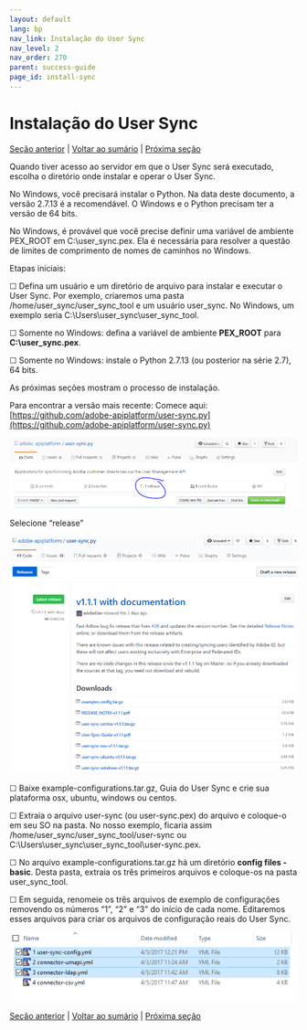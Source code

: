 ```yaml
---
layout: default
lang: bp
nav_link: Instalação do User Sync
nav_level: 2
nav_order: 270
parent: success-guide
page_id: install-sync
---
```


# Instalação do User Sync

[Seção anterior](identify_server.md) \| [Voltar ao sumário](index.md) \| [Próxima seção](setup_config_files.md)

Quando tiver acesso ao servidor em que o User Sync será executado, escolha o diretório onde instalar e operar o User Sync.

No Windows, você precisará instalar o Python.  Na data deste documento, a versão 2.7.13 é a recomendável.  O Windows e o Python precisam ter a versão de 64 bits.

No Windows, é provável que você precise definir uma variável de ambiente PEX_ROOT em C:\user_sync\.pex.  Ela é necessária para resolver a questão de limites de comprimento de nomes de caminhos no Windows.

Etapas iniciais:

&#9744; Defina um usuário e um diretório de arquivo para instalar e executar o User Sync.  Por exemplo, criaremos uma pasta /home/user_sync/user_sync_tool e um usuário user_sync.  No Windows, um exemplo seria C:\Users\user_sync\user_sync_tool.

&#9744; Somente no Windows: defina a variável de ambiente **PEX\_ROOT** para **C:\user_sync\.pex**.

&#9744; Somente no Windows: instale o Python 2.7.13 (ou posterior na série 2.7), 64 bits. 

As próximas seções mostram o processo de instalação.

Para encontrar a versão mais recente:  Comece aqui: 
[https://github.com/adobe-apiplatform/user-sync.py](https://github.com/adobe-apiplatform/user-sync.py)

![instalação](images/install_finding_releases.png)

Selecione “release”


![instalação2](images/install_release_screen.png)

&#9744; Baixe example-configurations.tar.gz, Guia do User Sync e crie sua plataforma osx, ubuntu, windows ou centos.

&#9744; Extraia o arquivo user-sync (ou user-sync.pex) do arquivo e coloque-o em seu SO na pasta.  No nosso exemplo, ficaria assim /home/user_sync/user_sync_tool/user-sync ou C:\Users\user_sync\user_sync_tool\user-sync.pex.

&#9744; No arquivo example-configurations.tar.gz há um diretório **config files - basic**.  Desta pasta, extraia os três primeiros arquivos e coloque-os na pasta user_sync_tool.  

&#9744; Em seguida, renomeie os três arquivos de exemplo de configurações removendo os números “1”, “2” e “3” do início de cada nome.  Editaremos esses arquivos para criar os arquivos de configuração reais do User Sync.



![instalação2](images/install_config_files.png)


[Seção anterior](identify_server.md) \| [Voltar ao sumário](index.md) \| [Próxima seção](setup_config_files.md)
